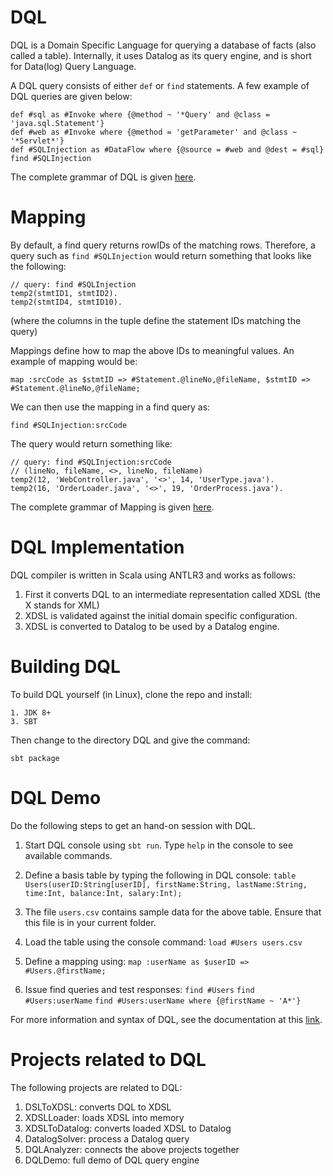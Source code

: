 # DQL

DQL is a Domain Specific Language for querying a database of facts (also called a table). Internally, it uses Datalog as its query engine, and is short for Data(log) Query Language.
	
A DQL query consists of either `def` or `find` statements. A few example of DQL queries are given below:

    def #sql as #Invoke where {@method ~ '*Query' and @class = 'java.sql.Statement'}
    def #web as #Invoke where {@method = 'getParameter' and @class ~ '*Servlet*'}
    def #SQLInjection as #DataFlow where {@source = #web and @dest = #sql}
    find #SQLInjection

The complete grammar of DQL is given [here](https://github.com/scalahub/DQL/blob/master/DSLToXDSL/src/main/scala/DSL.g "here").

# Mapping 

 By default, a find query returns rowIDs of the matching rows. 
 Therefore, a query such as `find #SQLInjection` would return something that looks like the following:
 
	// query: find #SQLInjection
    temp2(stmtID1, stmtID2).
    temp2(stmtID4, stmtID10).
 
(where the columns in the tuple define the statement IDs matching the query)
 
Mappings define how to map the above IDs to meaningful values. An example of mapping would be:

	map :srcCode as $stmtID => #Statement.@lineNo,@fileName, $stmtID => #Statement.@lineNo,@fileName;
	
We can then use the mapping in a find query as: 

    find #SQLInjection:srcCode

The query would return something like:

    // query: find #SQLInjection:srcCode
    // (lineNo, fileName, <>, lineNo, fileName)
    temp2(12, 'WebController.java', '<>', 14, 'UserType.java').
    temp2(16, 'OrderLoader.java', '<>', 19, 'OrderProcess.java').
	
The complete grammar of Mapping is given [here](https://github.com/scalahub/DQL/blob/master/DSLToXDSL/src/main/scala/Mapping.g "here").
# DQL Implementation
DQL compiler is written in Scala using ANTLR3 and works as follows:

1. First it converts DQL to an intermediate representation called XDSL (the X stands for XML)
2. XDSL is validated against the initial domain specific configuration. 
3. XDSL is converted to Datalog to be used by a Datalog engine.

# Building DQL

To build DQL yourself (in Linux), clone the repo and install:

	1. JDK 8+
	3. SBT
	
Then change to the directory DQL and give the command:
	
	sbt package

# DQL Demo

Do the following steps to get an hand-on session with DQL. 

1. Start DQL console using `sbt run`. Type `help` in the console to see available commands.

2. Define a basis table by typing the following in DQL console:
`table Users(userID:String[userID], firstName:String, lastName:String, time:Int, balance:Int, salary:Int);`

3. The file `users.csv` contains sample data for the above table. Ensure that this file is in your current folder.

4. Load the table using the console command:
`load #Users users.csv`

5. Define a mapping using:
`map :userName as $userID => #Users.@firstName;`

6. Issue find queries and test responses:
`find #Users`
`find #Users:userName`
`find #Users:userName where {@firstName ~ 'A*'}`

For more information and syntax of DQL, see the documentation at this [link](http://github.com/scalahub/DQL/blob/master/docs/dsl.pdf "link").

# Projects related to DQL

The following projects are related to DQL:

1. DSLToXDSL:  converts DQL to XDSL 
2. XDSLLoader: loads XDSL into memory
3. XDSLToDatalog: converts loaded XDSL to Datalog
4. DatalogSolver: process a Datalog query
5. DQLAnalyzer: connects the above projects together
6. DQLDemo: full demo of DQL query engine
